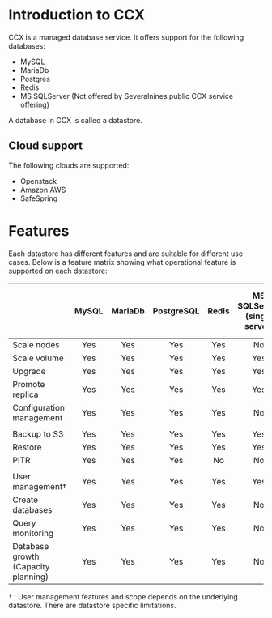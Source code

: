 # Introduction to CCX
CCX is a managed database service. It offers support for the following databases:
- MySQL
- MariaDb
- Postgres
- Redis
- MS SQLServer (Not offered by Severalnines public CCX service offering)

A database in CCX is called a datastore.

## Cloud support
The following clouds are supported:
- Openstack
- Amazon AWS
- SafeSpring

# Features
Each datastore has different features and are suitable for different use cases.
Below is a feature matrix showing what operational feature is supported on each datastore:


|           | MySQL | MariaDb | PostgreSQL | Redis | MS SQLServer<br> (single server) |  MS SQLServer<br> (Always-on, std license)|
|-----------|:-----:|:-------:|:----------:|:-----:|:---------:|:---------:|
|Scale nodes| Yes | Yes | Yes | Yes | No | No |
|Scale volume| Yes | Yes | Yes | Yes | Yes | Yes |
|Upgrade | Yes | Yes | Yes | Yes | Yes | Yes |
|Promote replica| Yes | Yes | Yes | Yes | Yes | Yes |
|Configuration management| Yes | Yes | Yes | Yes | No | No |
| |  |  | |  | |  |  |
|Backup to S3 | Yes | Yes | Yes | Yes | Yes | Yes |
|Restore | Yes | Yes | Yes | Yes | Yes | Yes |
|PITR | Yes | Yes | Yes | No | No | No |
| |  |  | |  | |  |  |
| User management&dagger; | Yes | Yes | Yes | Yes | Yes | Yes | Yes |
| Create databases | Yes | Yes | Yes | Yes | No | No | No |
| Query monitoring | Yes | Yes | Yes | Yes | No | Yes | Yes |
| Database growth <br>(Capacity planning)| Yes | Yes | Yes | Yes | No | Yes | Yes |

&dagger; : User management features and scope depends on the underlying datastore. There are datastore specific limitations.

